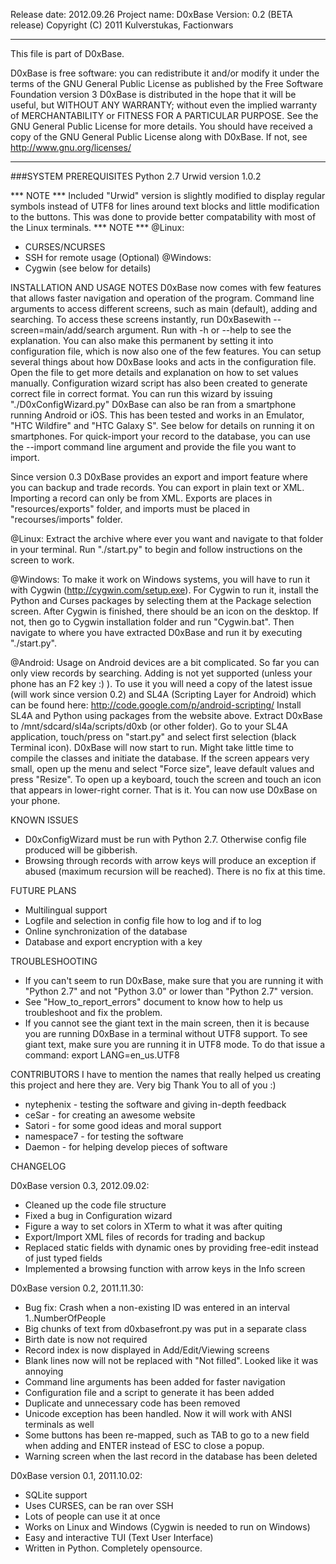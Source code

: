 Release date: 2012.09.26
Project name: D0xBase
Version: 0.2 (BETA release)
Copyright (C) 2011 Kulverstukas, Factionwars

*******************************************************************
This file is part of D0xBase.

D0xBase is free software: you can redistribute it and/or modify
it under the terms of the GNU General Public License as published by
the Free Software Foundation version 3
D0xBase is distributed in the hope that it will be useful,
but WITHOUT ANY WARRANTY; without even the implied warranty of
MERCHANTABILITY or FITNESS FOR A PARTICULAR PURPOSE. See the
GNU General Public License for more details.
You should have received a copy of the GNU General Public License
along with D0xBase.  If not, see http://www.gnu.org/licenses/
*******************************************************************

###SYSTEM PREREQUISITES
Python 2.7
Urwid version 1.0.2

 *** NOTE ***
  Included "Urwid" version is slightly modified
  to display regular symbols instead of UTF8 for
  lines around text blocks and little modification
  to the buttons. This was done to provide better
  compatability with most of the Linux terminals.
 *** NOTE ***
 @Linux:
   * CURSES/NCURSES
   * SSH for remote usage (Optional)
 @Windows:
   * Cygwin (see below for details)


INSTALLATION AND USAGE NOTES
 D0xBase now comes with few features that allows faster navigation
 and operation of the program.
 Command line arguments to access different screens, such as
 main (default), adding and searching.
 To access these screens instantly, run D0xBasewith --screen=main/add/search
 argument.
 Run with -h or --help to see the explanation.
 You can also make this permanent by setting it into configuration
 file, which is now also one of the few features.
 You can setup several things about how D0xBase looks and acts
 in the configuration file.
 Open the file to get more details and explanation on how to
 set values manually.
 Configuration wizard script has also been created to generate
 correct file in correct format. You can run this wizard by issuing
 "./D0xConfigWizard.py"
 D0xBase can also be ran from a smartphone running Android or iOS.
 This has been tested and works in an Emulator, "HTC Wildfire" and
 "HTC Galaxy S". See below for details on running it on smartphones.
 For quick-import your record to the database, you can use the
 --import command line argument and provide the file you want to import.

 Since version 0.3 D0xBase provides an export and import feature where
 you can backup and trade records. You can export in plain text or XML.
 Importing a record can only be from XML.
 Exports are places in "resources/exports" folder, and imports must be
 placed in "recourses/imports" folder.

 @Linux:
   Extract the archive where ever you want and navigate to that folder
   in your terminal. Run "./start.py" to begin and follow
   instructions on the screen to work.

 @Windows:
   To make it work on Windows systems, you will have to run it with
   Cygwin (http://cygwin.com/setup.exe).
   For Cygwin to run it, install the Python and Curses packages by
   selecting them at the Package selection screen. After Cygwin is
   finished, there should be an icon on the desktop. If not, then
   go to Cygwin installation folder and run "Cygwin.bat". Then navigate
   to where you have extracted D0xBase and run it by executing
   "./start.py".

 @Android:
   Usage on Android devices are a bit complicated. So far you can only
   view records by searching. Adding is not yet supported (unless your
   phone has an F2 key :) ). To use it you will need a copy of the latest
   issue (will work since version 0.2) and SL4A (Scripting Layer for Android)
   which can be found here: http://code.google.com/p/android-scripting/
   Install SL4A and Python using packages from the website above. Extract
   D0xBase to /mnt/sdcard/sl4a/scripts/d0xb (or other folder). Go to your SL4A
   application, touch/press on "start.py" and select first selection
   (black Terminal icon). D0xBase will now start to run. Might take little time
   to compile the classes and initiate the database.
   If the screen appears very small, open up the menu and select "Force size",
   leave default values and press "Resize".
   To open up a keyboard, touch the screen and touch an icon that appears in
   lower-right corner.
   That is it. You can now use D0xBase on your phone.


KNOWN ISSUES
 * D0xConfigWizard must be run with Python 2.7. Otherwise config file
   produced will be gibberish.
 * Browsing through records with arrow keys will produce an exception if
   abused (maximum recursion will be reached). There is no fix at this time.


FUTURE PLANS
 * Multilingual support
 * Logfile and selection in config file how to log and if to log
 * Online synchronization of the database
 * Database and export encryption with a key


TROUBLESHOOTING
 * If you can't seem to run D0xBase, make sure that you are running it
   with "Python 2.7" and not "Python 3.0" or lower than "Python 2.7" version.
 * See "How_to_report_errors" document to know how to help us troubleshoot and
   fix the problem.
 * If you cannot see the giant text in the main screen, then it is because you are
   running D0xBase in a terminal without UTF8 support. To see giant text, make sure
   you are running it in UTF8 mode. To do that issue a command: export LANG=en_us.UTF8


CONTRIBUTORS
 I have to mention the names that really helped us creating this project and
 here they are. Very big Thank You to all of you :)
   * nytephenix - testing the software and giving in-depth feedback
   * ceSar - for creating an awesome website
   * Satori - for some good ideas and moral support
   * namespace7 - for testing the software
   * Daemon - for helping develop pieces of software


CHANGELOG

D0xBase version 0.3, 2012.09.02:
 * Cleaned up the code file structure
 * Fixed a bug in Configuration wizard
 * Figure a way to set colors in XTerm to what it was after quiting
 * Export/Import XML files of records for trading and backup
 * Replaced static fields with dynamic ones by providing free-edit instead of just typed fields
 * Implemented a browsing function with arrow keys in the Info screen


D0xBase version 0.2, 2011.11.30:
 * Bug fix: Crash when a non-existing ID was entered in an interval 1..NumberOfPeople
 * Big chunks of text from d0xbasefront.py was put in a separate class
 * Birth date is now not required
 * Record index is now displayed in Add/Edit/Viewing screens
 * Blank lines now will not be replaced with "Not filled". Looked like it was annoying
 * Command line arguments has been added for faster navigation
 * Configuration file and a script to generate it has been added
 * Duplicate and unnecessary code has been removed
 * Unicode exception has been handled. Now it will work with ANSI terminals as well
 * Some buttons has been re-mapped, such as TAB to go to a new field when adding
   and ENTER instead of ESC to close a popup.
 * Warning screen when the last record in the database has been deleted

D0xBase version 0.1, 2011.10.02:
 * SQLite support
 * Uses CURSES, can be ran over SSH
 * Lots of people can use it at once
 * Works on Linux and Windows (Cygwin is needed to run on Windows)
 * Easy and interactive TUI (Text User Interface)
 * Written in Python. Completely opensource.
